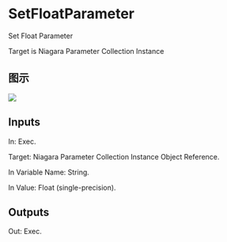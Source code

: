 # SetFloatParameter

Set Float Parameter

Target is Niagara Parameter Collection Instance

## 图示

![]($-20221218-20133228.png)

## Inputs

In: Exec.

Target: Niagara Parameter Collection Instance Object Reference.

In Variable Name: String.

In Value: Float (single-precision).  

## Outputs

Out: Exec.

